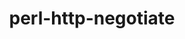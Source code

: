 ---
title: "perl-http-negotiate"
layout: cache
categories: [package, develop]
meta: {"versions": ["6.01"], "compilers": ["gcc@=11.4.0"], "oss": ["ubuntu22.04"], "platforms": ["linux"], "targets": ["x86_64_v3"], "stacks": ["e4s", "root"], "num_specs": 6, "num_specs_by_stack": {"root": 6, "e4s": 6}}
spec_details: [{"hash": "ckbqempxvlefm7tjs4foy7kg6yje4ar4", "compiler": "gcc@=11.4.0", "versions": ["6.01"], "os": "ubuntu22.04", "platform": "linux", "target": "x86_64_v3", "variants": ["build_system=perl"], "stacks": ["root", "e4s"], "size": "-", "tarball": "https://binaries.spack.io/develop/build_cache/linux-ubuntu22.04-x86_64_v3/gcc-11.4.0/perl-http-negotiate-6.01/linux-ubuntu22.04-x86_64_v3-gcc-11.4.0-perl-http-negotiate-6.01-ckbqempxvlefm7tjs4foy7kg6yje4ar4.spack"}, {"hash": "k4vlu43gtncietdrlqsvk4ms5tnjigle", "compiler": "gcc@=11.4.0", "versions": ["6.01"], "os": "ubuntu22.04", "platform": "linux", "target": "x86_64_v3", "variants": ["build_system=perl"], "stacks": ["root", "e4s"], "size": "-", "tarball": "https://binaries.spack.io/develop/build_cache/linux-ubuntu22.04-x86_64_v3/gcc-11.4.0/perl-http-negotiate-6.01/linux-ubuntu22.04-x86_64_v3-gcc-11.4.0-perl-http-negotiate-6.01-k4vlu43gtncietdrlqsvk4ms5tnjigle.spack"}, {"hash": "xovyqhjgc5rf7zdjkbw6nt42ite2zzpc", "compiler": "gcc@=11.4.0", "versions": ["6.01"], "os": "ubuntu22.04", "platform": "linux", "target": "x86_64_v3", "variants": ["build_system=perl"], "stacks": ["root", "e4s"], "size": "-", "tarball": "https://binaries.spack.io/develop/build_cache/linux-ubuntu22.04-x86_64_v3/gcc-11.4.0/perl-http-negotiate-6.01/linux-ubuntu22.04-x86_64_v3-gcc-11.4.0-perl-http-negotiate-6.01-xovyqhjgc5rf7zdjkbw6nt42ite2zzpc.spack"}, {"hash": "4sumbeqr6n5dhqkljybvaledkiq6clfg", "compiler": "gcc@=11.4.0", "versions": ["6.01"], "os": "ubuntu22.04", "platform": "linux", "target": "x86_64_v3", "variants": ["build_system=perl"], "stacks": ["root", "e4s"], "size": "-", "tarball": "https://binaries.spack.io/develop/build_cache/linux-ubuntu22.04-x86_64_v3/gcc-11.4.0/perl-http-negotiate-6.01/linux-ubuntu22.04-x86_64_v3-gcc-11.4.0-perl-http-negotiate-6.01-4sumbeqr6n5dhqkljybvaledkiq6clfg.spack"}, {"hash": "s2yokpsgf6sfg4hmzbje6hhfc22eu5hu", "compiler": "gcc@=11.4.0", "versions": ["6.01"], "os": "ubuntu22.04", "platform": "linux", "target": "x86_64_v3", "variants": ["build_system=perl"], "stacks": ["root", "e4s"], "size": "-", "tarball": "https://binaries.spack.io/develop/build_cache/linux-ubuntu22.04-x86_64_v3/gcc-11.4.0/perl-http-negotiate-6.01/linux-ubuntu22.04-x86_64_v3-gcc-11.4.0-perl-http-negotiate-6.01-s2yokpsgf6sfg4hmzbje6hhfc22eu5hu.spack"}, {"hash": "6424pynudjmwvlzqau6op2bjmixeu3wb", "compiler": "gcc@=11.4.0", "versions": ["6.01"], "os": "ubuntu22.04", "platform": "linux", "target": "x86_64_v3", "variants": ["build_system=perl"], "stacks": ["root", "e4s"], "size": "-", "tarball": "https://binaries.spack.io/develop/build_cache/linux-ubuntu22.04-x86_64_v3/gcc-11.4.0/perl-http-negotiate-6.01/linux-ubuntu22.04-x86_64_v3-gcc-11.4.0-perl-http-negotiate-6.01-6424pynudjmwvlzqau6op2bjmixeu3wb.spack"}]
---